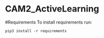 # CAM2_ActiveLearning

#Requirements
To install requirements run:

```
pip3 install -r requirements
```
